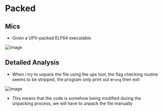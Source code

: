 # Packed
## Mics 
- Given a UPX-packed ELF64 executable

![image](https://github.com/user-attachments/assets/b29d2e1a-7fea-4bc3-bb6e-af4bc25e4d4f)

## Detailed Analysis
- When i try to unpack the file using the upx tool, the flag checking routine seems to be stripped, the program only print out `Wrong` then exit

![image](https://github.com/user-attachments/assets/45250d94-9641-4ca3-90ef-c651dc452c7a)

- This means that the code is somehow being modified during the unpacking process, we will have to unpack the file manually






